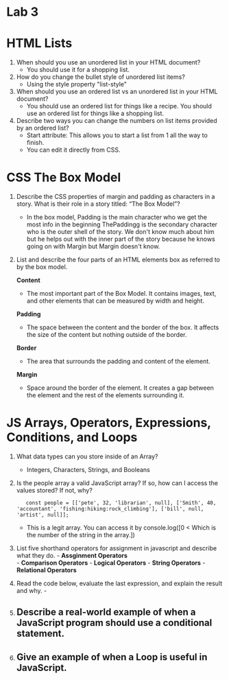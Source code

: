 # Lab 3

# HTML Lists 

1. When should you use an unordered list in your HTML document?
     - You should use it for a shopping list.
3. How do you change the bullet style of unordered list items?
     - Using the style property "list-style"
5. When should you use an ordered list vs an unordered list in your HTML document?
     - You should use an ordered list for things like a recipe. You should use an ordered list for things like a shopping list. 
7. Describe two ways you can change the numbers on list items provided by an ordered list?
     - Start attribute: This allows you to start a list from 1 all the way to finish.
     - You can edit it directly from CSS. 


# CSS The Box Model 

1. Describe the CSS properties of margin and padding as characters in a story. What is their role in a story titled: “The Box Model”?

   - In the box model, Padding is the main character who we get the most info in the beginning ThePaddingg is the secondary character who is the outer shell of the story. We don't know much about him but he helps out with the inner part of the story because he knows going on with Margin but Margin doesn't know. 

3. List and describe the four parts of an HTML elements box as referred to by the box model.

    **Content**
   - The most important part of the Box Model. It contains images, text, and other elements that can be measured by width and height.

   **Padding**

    - The space between the content and the border of the box. It affects the size of the content but nothing outside of the border. 
     
   **Border**
   - The area that surrounds the padding and content of the element. 
                                 
   **Margin**
   
   - Space around the border of the element. It creates a gap between the element and the rest of the elements surrounding it. 


# JS Arrays, Operators, Expressions, Conditions, and Loops

1. What data types can you store inside of an Array?

   - Integers, Characters, Strings, and Booleans
 
3. Is the people array a valid JavaScript array? If so, how can I access the values stored? If not, why?

          const people = [['pete', 32, 'librarian', null], ['Smith', 40, 'accountant', 'fishing:hiking:rock_climbing'], ['bill', null, 'artist', null]];
     - This is a legit array. You can access it by console.log([0 < Which is the number of the string in the array.])

   
5. List five shorthand operators for assignment in javascript and describe what they do.
        - **Assginment Operators**  
        - **Comparison Operators**
        - **Logical Operators**
        - **String Operators**
        - **Relational Operators**
7. Read the code below, evaluate the last expression, and explain the result and why.
        - 
9. Describe a real-world example of when a JavaScript program should use a conditional statement.
     -     
11. Give an example of when a Loop is useful in JavaScript.
    -
   
